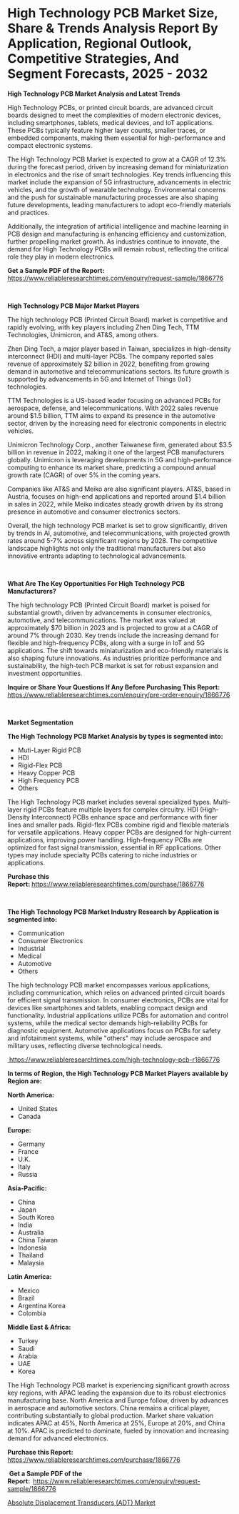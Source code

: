 <p><h1>High Technology PCB Market Size, Share & Trends Analysis Report By Application, Regional Outlook, Competitive Strategies, And Segment Forecasts, 2025 - 2032</h1></p><p><strong>High Technology PCB Market Analysis and Latest Trends</strong></p>
<p><p>High Technology PCBs, or printed circuit boards, are advanced circuit boards designed to meet the complexities of modern electronic devices, including smartphones, tablets, medical devices, and IoT applications. These PCBs typically feature higher layer counts, smaller traces, or embedded components, making them essential for high-performance and compact electronic systems.</p><p>The High Technology PCB Market is expected to grow at a CAGR of 12.3% during the forecast period, driven by increasing demand for miniaturization in electronics and the rise of smart technologies. Key trends influencing this market include the expansion of 5G infrastructure, advancements in electric vehicles, and the growth of wearable technology. Environmental concerns and the push for sustainable manufacturing processes are also shaping future developments, leading manufacturers to adopt eco-friendly materials and practices.</p><p>Additionally, the integration of artificial intelligence and machine learning in PCB design and manufacturing is enhancing efficiency and customization, further propelling market growth. As industries continue to innovate, the demand for High Technology PCBs will remain robust, reflecting the critical role they play in modern electronics.</p></p>
<p><strong>Get a Sample PDF of the Report:&nbsp;</strong> <a href="https://www.reliableresearchtimes.com/enquiry/request-sample/1866776?utm_campaign=2466&utm_medium=2&utm_source=Github&utm_content=ia&utm_term=13022025&utm_id=high-technology-pcb">https://www.reliableresearchtimes.com/enquiry/request-sample/1866776</a></p>
<p>&nbsp;</p>
<p><strong>High Technology PCB Major Market Players</strong></p>
<p><p>The high technology PCB (Printed Circuit Board) market is competitive and rapidly evolving, with key players including Zhen Ding Tech, TTM Technologies, Unimicron, and AT&S, among others. </p><p>Zhen Ding Tech, a major player based in Taiwan, specializes in high-density interconnect (HDI) and multi-layer PCBs. The company reported sales revenue of approximately $2 billion in 2022, benefiting from growing demand in automotive and telecommunications sectors. Its future growth is supported by advancements in 5G and Internet of Things (IoT) technologies.</p><p>TTM Technologies is a US-based leader focusing on advanced PCBs for aerospace, defense, and telecommunications. With 2022 sales revenue around $1.5 billion, TTM aims to expand its presence in the automotive sector, driven by the increasing need for electronic components in electric vehicles.</p><p>Unimicron Technology Corp., another Taiwanese firm, generated about $3.5 billion in revenue in 2022, making it one of the largest PCB manufacturers globally. Unimicron is leveraging developments in 5G and high-performance computing to enhance its market share, predicting a compound annual growth rate (CAGR) of over 5% in the coming years.</p><p>Companies like AT&S and Meiko are also significant players. AT&S, based in Austria, focuses on high-end applications and reported around $1.4 billion in sales in 2022, while Meiko indicates steady growth driven by its strong presence in automotive and consumer electronics sectors.</p><p>Overall, the high technology PCB market is set to grow significantly, driven by trends in AI, automotive, and telecommunications, with projected growth rates around 5-7% across significant regions by 2028. The competitive landscape highlights not only the traditional manufacturers but also innovative entrants adapting to technological advancements.</p></p>
<p>&nbsp;</p>
<p><strong>What Are The Key Opportunities For High Technology PCB Manufacturers?</strong></p>
<p><p>The high technology PCB (Printed Circuit Board) market is poised for substantial growth, driven by advancements in consumer electronics, automotive, and telecommunications. The market was valued at approximately $70 billion in 2023 and is projected to grow at a CAGR of around 7% through 2030. Key trends include the increasing demand for flexible and high-frequency PCBs, along with a surge in IoT and 5G applications. The shift towards miniaturization and eco-friendly materials is also shaping future innovations. As industries prioritize performance and sustainability, the high-tech PCB market is set for robust expansion and investment opportunities.</p></p>
<p><strong>Inquire or Share Your Questions If Any Before Purchasing This Report:</strong> <a href="https://www.reliableresearchtimes.com/enquiry/pre-order-enquiry/1866776?utm_campaign=2466&utm_medium=2&utm_source=Github&utm_content=ia&utm_term=13022025&utm_id=high-technology-pcb">https://www.reliableresearchtimes.com/enquiry/pre-order-enquiry/1866776</a></p>
<p>&nbsp;</p>
<p><strong>Market Segmentation</strong></p>
<p><strong>The High Technology PCB Market Analysis by types is segmented into:</strong></p>
<p><ul><li>Muti-Layer Rigid PCB</li><li>HDI</li><li>Rigid-Flex PCB</li><li>Heavy Copper PCB</li><li>High Frequency PCB</li><li>Others</li></ul></p>
<p><p>The High Technology PCB market includes several specialized types. Multi-layer rigid PCBs feature multiple layers for complex circuitry. HDI (High-Density Interconnect) PCBs enhance space and performance with finer lines and smaller pads. Rigid-flex PCBs combine rigid and flexible materials for versatile applications. Heavy copper PCBs are designed for high-current applications, improving power handling. High-frequency PCBs are optimized for fast signal transmission, essential in RF applications. Other types may include specialty PCBs catering to niche industries or applications.</p></p>
<p><strong>Purchase this Report:&nbsp;</strong><a href="https://www.reliableresearchtimes.com/purchase/1866776?utm_campaign=2466&utm_medium=2&utm_source=Github&utm_content=ia&utm_term=13022025&utm_id=high-technology-pcb">https://www.reliableresearchtimes.com/purchase/1866776</a></p>
<p>&nbsp;</p>
<p><strong>The High Technology PCB Market Industry Research by Application is segmented into:</strong></p>
<p><ul><li>Communication</li><li>Consumer Electronics</li><li>Industrial</li><li>Medical</li><li>Automotive</li><li>Others</li></ul></p>
<p><p>The high technology PCB market encompasses various applications, including communication, which relies on advanced printed circuit boards for efficient signal transmission. In consumer electronics, PCBs are vital for devices like smartphones and tablets, enabling compact design and functionality. Industrial applications utilize PCBs for automation and control systems, while the medical sector demands high-reliability PCBs for diagnostic equipment. Automotive applications focus on PCBs for safety and infotainment systems, while "others" may include aerospace and military uses, reflecting diverse technological needs.</p></p>
<p><a href="https://www.reliableresearchtimes.com/high-technology-pcb-r1866776?utm_campaign=2466&utm_medium=2&utm_source=Github&utm_content=ia&utm_term=13022025&utm_id=high-technology-pcb">&nbsp;https://www.reliableresearchtimes.com/high-technology-pcb-r1866776</a></p>
<p><strong>In terms of Region, the High Technology PCB Market Players available by Region are:</strong></p>
<p>
    <p> <strong> North America: </strong>
        <ul>
            <li>United States</li>
            <li>Canada</li>
        </ul>
        </p> 
    <p> <strong> Europe: </strong>
        <ul>
            <li>Germany</li>
            <li>France</li>
            <li>U.K.</li>
            <li>Italy</li>
            <li>Russia</li>
        </ul>
        </p> 
    <p> <strong> Asia-Pacific: </strong>
        <ul>
            <li>China</li>
            <li>Japan</li>
            <li>South Korea</li>
            <li>India</li>
            <li>Australia</li>
            <li>China Taiwan</li>
            <li>Indonesia</li>
            <li>Thailand</li>
            <li>Malaysia</li>
        </ul>
        </p> 
    <p> <strong> Latin America: </strong>
        <ul>
            <li>Mexico</li>
            <li>Brazil</li>
            <li>Argentina Korea</li>
            <li>Colombia</li>
        </ul>
        </p> 
    <p> <strong> Middle East & Africa: </strong>
        <ul>
            <li>Turkey</li>
            <li>Saudi</li>
            <li>Arabia</li>
            <li>UAE</li>
            <li>Korea</li>
        </ul>
    </p>
    </p>
<p><p>The High Technology PCB market is experiencing significant growth across key regions, with APAC leading the expansion due to its robust electronics manufacturing base. North America and Europe follow, driven by advances in aerospace and automotive sectors. China remains a critical player, contributing substantially to global production. Market share valuation indicates APAC at 45%, North America at 25%, Europe at 20%, and China at 10%. APAC is predicted to dominate, fueled by innovation and increasing demand for advanced electronics.</p></p>
<p><strong>Purchase this Report: </strong><a href="https://www.reliableresearchtimes.com/purchase/1866776?utm_campaign=2466&utm_medium=2&utm_source=Github&utm_content=ia&utm_term=13022025&utm_id=high-technology-pcb">https://www.reliableresearchtimes.com/purchase/1866776</a></p>
<p>&nbsp;<strong>Get a Sample PDF of the Report:&nbsp;&nbsp;</strong><a href="https://www.reliableresearchtimes.com/enquiry/request-sample/1866776?utm_campaign=2466&utm_medium=2&utm_source=Github&utm_content=ia&utm_term=13022025&utm_id=high-technology-pcb">https://www.reliableresearchtimes.com/enquiry/request-sample/1866776</a></p>
<p><strong></strong></p>
<p><p><a href="https://github.com/toldenargelia86/Market-Research-Report-List-1/blob/main/absolute-displacement-transducers-adt-market.md?utm_campaign=2466&utm_medium=2&utm_source=Github&utm_content=ia&utm_term=13022025&utm_id=high-technology-pcb">Absolute Displacement Transducers (ADT) Market</a></p></p>